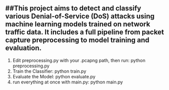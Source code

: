 ##This project aims to detect and classify various Denial-of-Service (DoS) attacks using machine learning models trained on network traffic data. It includes a full pipeline from packet capture preprocessing to model training and evaluation.
---

1. Edit preprocessing.py with your .pcapng path, then run: python preprocessing.py
2. Train the Classifier: python train.py
3.  Evaluate the Model: python evaluate.py
4.  run everything at once with main.py: python main.py
